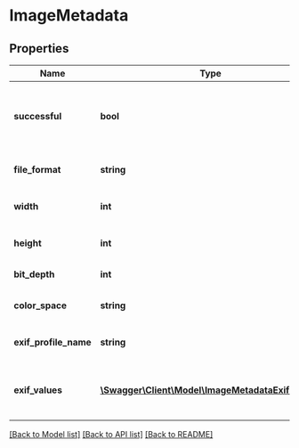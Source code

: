 # ImageMetadata

## Properties
Name | Type | Description | Notes
------------ | ------------- | ------------- | -------------
**successful** | **bool** | True if the operation was successful, false otherwise | [optional] 
**file_format** | **string** | File format of the image | [optional] 
**width** | **int** | Width of the image in pixels | [optional] 
**height** | **int** | Height of the image in pixels | [optional] 
**bit_depth** | **int** | Bits per pixel | [optional] 
**color_space** | **string** | Color space of the image | [optional] 
**exif_profile_name** | **string** | Name of the EXIF profile used | [optional] 
**exif_values** | [**\Swagger\Client\Model\ImageMetadataExifValue[]**](ImageMetadataExifValue.md) | EXIF tags and values embedded in the image | [optional] 

[[Back to Model list]](../README.md#documentation-for-models) [[Back to API list]](../README.md#documentation-for-api-endpoints) [[Back to README]](../README.md)


